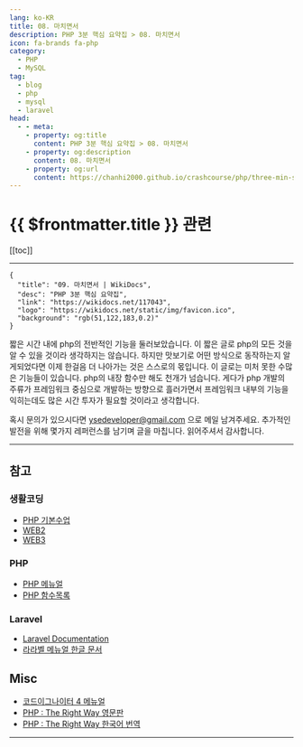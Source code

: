 ```yaml
---
lang: ko-KR
title: 08. 마치면서
description: PHP 3분 핵심 요약집 > 08. 마치면서
icon: fa-brands fa-php
category: 
  - PHP
  - MySQL
tag: 
  - blog
  - php
  - mysql
  - laravel
head:
  - - meta:
    - property: og:title
      content: PHP 3분 핵심 요약집 > 08. 마치면서
    - property: og:description
      content: 08. 마치면서
    - property: og:url
      content: https://chanhi2000.github.io/crashcourse/php/three-min-summary/08-final-note.html
---
```


# {{ $frontmatter.title }} 관련

[[toc]]

---

```component VPCard
{
  "title": "09. 마치면서 | WikiDocs",
  "desc": "PHP 3분 핵심 요약집",
  "link": "https://wikidocs.net/117043",
  "logo": "https://wikidocs.net/static/img/favicon.ico",
  "background": "rgb(51,122,183,0.2)"
}
```

짧은 시간 내에 php의 전반적인 기능을 둘러보았습니다. 이 짧은 글로 php의 모든 것을 알 수 있을 것이라 생각하지는 않습니다. 하지만 맛보기로 어떤 방식으로 동작하는지 알게되었다면 이제 한걸음 더 나아가는 것은 스스로의 몫입니다. 이 글로는 미처 못한 수많은 기능들이 있습니다. php의 내장 함수만 해도 천개가 넘습니다. 게다가 php 개발의 주류가 프레임워크 중심으로 개발하는 방향으로 흘러가면서 프레임워크 내부의 기능을 익히는데도 많은 시간 투자가 필요할 것이라고 생각합니다.

혹시 문의가 있으시다면 [ysedeveloper@gmail.com](ysedeveloper@gmail.com) 으로 메일 남겨주세요. 추가적인 발전을 위해 몇가지 레퍼런스를 남기며 글을 마칩니다. 읽어주셔서 감사합니다.

---

## 참고

### 생활코딩

- [PHP 기본수업](https://opentutorials.org/index.php/course/62)
- [WEB2](https://opentutorials.org/course/3130)
- [WEB3](https://opentutorials.org/course/3167)

### PHP

- [PHP 메뉴얼](https://www.php.net/manual/en/index.php)
- [PHP 함수목록](https://www.php.net/manual/en/funcref.php)

### Laravel

- [Laravel Documentation](https://laravel.com/docs/7.x)
- [라라벨 메뉴얼 한글 문서](https://laravel.kr/docs/7.x)

## Misc

- [코드이그나이터 4 메뉴얼](http://ci4doc.cikorea.net/)
- [PHP : The Right Way 영문판](https://phptherightway.com/)
- [PHP : The Right Way 한국어 번역](https://modernpug.github.io/php-the-right-way/)

---

<TagLinks />